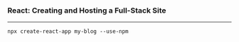 ### React: Creating and Hosting a Full-Stack Site

---

```
npx create-react-app my-blog --use-npm
```